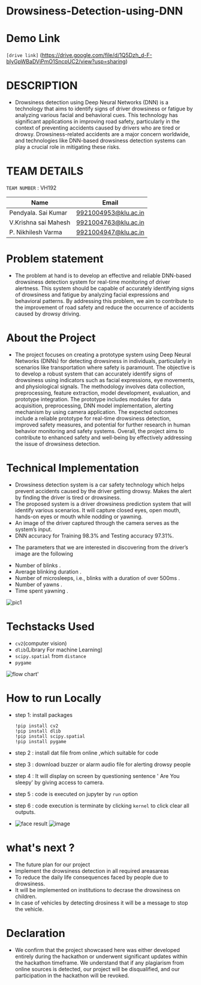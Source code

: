 # Drowsiness-Detection-using-DNN

# Demo Link
 `[drive link]` (https://drive.google.com/file/d/1Q5Dzh_d-F-bIyGpWBaDVjPmO1SncpUC2/view?usp=sharing)
# DESCRIPTION
- Drowsiness detection using Deep Neural Networks (DNN) is a technology that aims to identify signs of driver drowsiness or fatigue by analyzing various facial and behavioral cues. 
This technology has significant applications in improving road safety, particularly in the context of preventing accidents caused by drivers who are tired or drowsy.
Drowsiness-related accidents are a major concern worldwide, and technologies like DNN-based drowsiness detection systems can play a crucial role in mitigating these risks. 



# TEAM DETAILS
`TEAM NUMBER` : VH192


| Name	                |   Email                |
| ---------            |  --------------        |
|Pendyala. Sai Kumar	  |  9921004953@klu.ac.in  |
|V.Krishna sai Mahesh	 |  9921004763@klu.ac.in  |
|P. Nikhilesh Varma	   |  9921004947@klu.ac.in  |


# Problem statement

- The problem at hand is to develop an effective and reliable DNN-based drowsiness detection system for real-time monitoring of driver alertness. This system should be capable of accurately identifying signs of drowsiness and fatigue by analyzing facial expressions and behavioral patterns. By addressing this problem, we aim to contribute to the improvement of road safety and reduce the occurrence of accidents caused by drowsy driving.



# About the Project
- The project focuses on creating a prototype system using Deep Neural Networks (DNNs) for detecting drowsiness in individuals, particularly in scenarios like transportation where safety is paramount. The objective is to develop a robust system that can accurately identify signs of drowsiness using indicators such as facial expressions, eye movements, and physiological signals. The methodology involves data collection, preprocessing, feature extraction, model development, evaluation, and prototype integration. The prototype includes modules for data acquisition, preprocessing, DNN model implementation, alerting mechanism by using camera application. The expected outcomes include a reliable prototype for real-time drowsiness detection, improved safety measures, and potential for further research in human behavior monitoring and safety systems. Overall, the project aims to contribute to enhanced safety and well-being by effectively addressing the issue of drowsiness detection.
  

# Technical Implementation
- Drowsiness detection system is a car safety technology which helps prevent accidents caused by the driver getting drowsy. Makes the alert by finding the driver is tired or drowsiness.
- The proposed system is a driver drowsiness prediction system that will identify various scenarios. It will capture closed eyes, open mouth, hands-on eyes or mouth while nodding or yawning.
- An image of the driver captured through the camera serves as the system’s input.
- DNN accuracy for Training 98.3%  and  Testing accuracy 97.31%.

* The parameters that we are interested in discovering from the driver’s image are the following
- Number of blinks .
- Average blinking duration .
- Number of microsleeps, i.e., blinks with a duration of over 500ms .
- Number of yawns .
- Time spent yawning .

![pic1](https://github.com/satya24689/Drowsiness-Detection-using-DNN/assets/141759679/acb597df-2a39-4458-859f-d0f1d91f9d50)


# Techstacks Used
- `cv2`(computer vision)
- `dlib`(Library For machine Learning)
- `scipy.spatial` from `distance`
- `pygame`

![flow chart'](https://github.com/satya24689/Drowsiness-Detection-using-DNN/assets/141759679/ca3aa024-b334-4cd9-a2fd-41565af58f1b)


# How to run Locally
- step 1: install packages
  ```
  !pip install cv2
  !pip install dlib
  !pip install scipy.spatial
  !pip install pygame
  ```
- step 2 : install dat file from online ,which suitable for code
- step 3 : download buzzer or alarm audio file for alerting drowsy people
- step 4 : It will display on screen by questioning sentence ' Are You sleepy' by giving access to camera.
- step 5 : code is executed on jupyter by `run` option
- step 6 : code execution is terminate by clicking `kernel` to click clear all outputs.

- ![face result](https://github.com/satya24689/Drowsiness-Detection-using-DNN/assets/141759679/56cce5d8-8306-4767-ab3e-61c2bd9de82c)
![image](https://github.com/satya24689/Drowsiness-Detection-using-DNN/assets/141759679/98308672-8a6e-4d5f-a7be-4595a640cfe0)


 # what's next ?
 - The future plan for our project 
 - Implement the drowsiness detection in all  required areasareas
 - To reduce the daily life consequences faced by people due to drowsiness.
 - It will be implemented on institutions to decrase the drowsiness on children.
 - In  case of vehicles by detecting drosiness it will be a message to stop the vehicle.

 # Declaration
 - We confirm that the project showcased here was either developed entirely during the hackathon or underwent significant updates within the hackathon timeframe. We understand that if any plagiarism from online sources is detected, our project will be disqualified, and our participation in the hackathon will be revoked.
  
